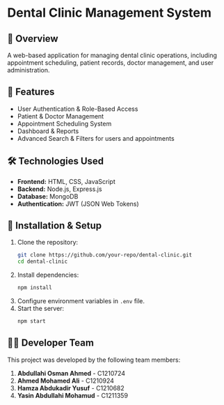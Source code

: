 # Dental Clinic Management System

## 📌 Overview
A web-based application for managing dental clinic operations, including appointment scheduling, patient records, doctor management, and user administration.

## 🚀 Features
- User Authentication & Role-Based Access
- Patient & Doctor Management
- Appointment Scheduling System
- Dashboard & Reports
- Advanced Search & Filters for users and appointments

## 🛠️ Technologies Used
- **Frontend:** HTML, CSS, JavaScript
- **Backend:** Node.js, Express.js
- **Database:** MongoDB
- **Authentication:** JWT (JSON Web Tokens)

## 📂 Installation & Setup
1. Clone the repository:
   ```sh
   git clone https://github.com/your-repo/dental-clinic.git
   cd dental-clinic
   ```
2. Install dependencies:
   ```sh
   npm install
   ```
3. Configure environment variables in `.env` file.
4. Start the server:
   ```sh
   npm start
   ```

## 👨‍💻 Developer Team  
This project was developed by the following team members:  

1. **Abdullahi Osman Ahmed** - C1210724  
2. **Ahmed Mohamed Ali** - C1210924  
3. **Hamza Abdukadir Yusuf** - C1210682  
4. **Yasin Abdullahi Mohamud** - C1211359  



